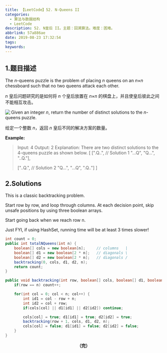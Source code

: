 ```yaml
---
title: 【LeetCode】52. N-Queens II
categories:
  - 算法与数据结构
  - LeetCode
description: 52. N皇后 II。主题：回溯算法。难度：困难。
abbrlink: 57a886ae
date: 2019-08-23 17:32:54
tags:
keywords:
---
```


## 1.题目描述

The *n*-queens puzzle is the problem of placing *n* queens on an *n*×*n* chessboard such that no two queens attack each other.

*n* 皇后问题研究的是如何将 *n* 个皇后放置在 *n*×*n* 的棋盘上，并且使皇后彼此之间不能相互攻击。

<img src="http://ww1.sinaimg.cn/large/75a4a8eegy1g69pcfoz8dj207607o748.jpg" align="left"/>

Given an integer *n*, return the number of distinct solutions to the *n*-queens puzzle.

给定一个整数 *n*，返回 *n* 皇后不同的解决方案的数量。

**Example:**

> Input: 4
> Output: 2
> Explanation: There are two distinct solutions to the 4-queens puzzle as shown below.
> [
>  [".Q..",  // Solution 1
>   "...Q",
>   "Q...",
>   "..Q."],
>
>  ["..Q.",  // Solution 2
>   "Q...",
>   "...Q",
>   ".Q.."]
> ]

## 2.Solutions

This is a classic backtracking problem.

Start row by row, and loop through columns. At each decision point, skip unsafe positions by using three boolean arrays.

Start going back when we reach row n.

Just FYI, if using HashSet, running time will be at least 3 times slower!

~~~java
int count = 0;
public int totalNQueens(int n) {
    boolean[] cols = new boolean[n];     // columns   |
    boolean[] d1 = new boolean[2 * n];   // diagonals \
    boolean[] d2 = new boolean[2 * n];   // diagonals /
    backtracking(0, cols, d1, d2, n);
    return count;
}

public void backtracking(int row, boolean[] cols, boolean[] d1, boolean []d2, int n) {
    if(row == n) count++;

    for(int col = 0; col < n; col++) {
        int id1 = col - row + n;
        int id2 = col + row;
        if(cols[col] || d1[id1] || d2[id2]) continue;

        cols[col] = true; d1[id1] = true; d2[id2] = true;
        backtracking(row + 1, cols, d1, d2, n);
        cols[col] = false; d1[id1] = false; d2[id2] = false;
    }
}
~~~

<center><font style="font-weight:bold">（完）</font></center>